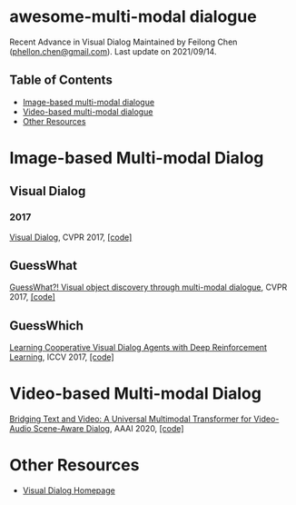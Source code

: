 # awesome-multi-modal dialogue
Recent Advance in Visual Dialog
Maintained by Feilong Chen (phellon.chen@gmail.com). Last update on 2021/09/14.
<!-- Last update on 2021/09/14. -->
## Table of Contents

* [Image-based multi-modal dialogue](#Image-based-multi-modal-Dialog)
* [Video-based multi-modal dialogue](#video-based-multi-modal-Dialog)
* [Other Resources](#other-resources)


# Image-based Multi-modal Dialog

## Visual Dialog
### 2017
[Visual Dialog](https://arxiv.org/abs/1611.08669), CVPR 2017, [[code]](https://github.com/batra-mlp-lab/visdial)

## GuessWhat
[GuessWhat?! Visual object discovery through multi-modal dialogue](https://arxiv.org/abs/1611.08481), CVPR 2017, [[code]](https://github.com/GuessWhatGame/guesswhat)

## GuessWhich
[Learning Cooperative Visual Dialog Agents with Deep Reinforcement Learning](https://arxiv.org/abs/1703.06585), ICCV 2017, [[code]](https://github.com/batra-mlp-lab/visdial-rl)

# Video-based Multi-modal Dialog

[Bridging Text and Video: A Universal Multimodal Transformer for Video-Audio Scene-Aware Dialog](https://arxiv.org/abs/2002.00163), AAAI 2020, [[code]](https://github.com/ictnlp/DSTC8-AVSD)



# Other Resources

* [Visual Dialog Homepage](https://visualdialog.org/)


